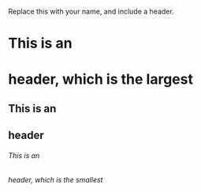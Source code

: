 Replace this with your name, and include a header.
#
# This is an <h1> header, which is the largest
## This is an <h2> header
###### This is an <h6> header, which is the smallest
